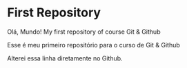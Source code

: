 # First Repository
Olá, Mundo!
 My first repository of course Git & Github

 Esse é meu primeiro repositório para o curso de Git & Github

Alterei essa linha diretamente no Github. 
